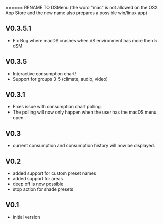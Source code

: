====== RENAME TO DSMenu (the word "mac" is not allowed on the OSX App Store and the new name also prepares a possible win/linux app)

V0.3.5.1
-------
* Fix Bug where macDS crashes when dS environment has more then 5 dSM

V0.3.5
-------
* Interactive consumption chart!
* Support for groups 3-5 (climate, audio, video)

V0.3.1
-------
* Fixes issue with consumption chart polling.
* The polling will now only happen when the user has the macDS menu open.

V0.3
-------
* current consumption and consumption history will now be displayed.

V0.2
-------
* added support for custom preset names
* added support for areas
* deep off is now possible
* stop action for shade presets

V0.1
-------
* initial version